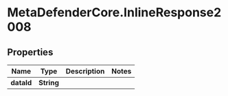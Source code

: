# MetaDefenderCore.InlineResponse2008

## Properties

Name | Type | Description | Notes
------------ | ------------- | ------------- | -------------
**dataId** | **String** |  | 


